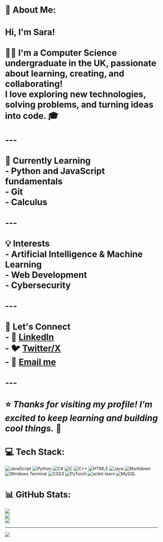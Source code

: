# 💫 About Me:
# Hi, I'm Sara!<br><br>👩‍💻 I'm a Computer Science undergraduate in the UK, passionate about learning, creating, and collaborating!  <br>I love exploring new technologies, solving problems, and turning ideas into code.  🎓<br><br>---<br><br> 🌱 Currently Learning<br>- Python and JavaScript fundamentals<br>-  Git<br>- Calculus<br><br>---<br><br> 💡 Interests<br>- Artificial Intelligence & Machine Learning  <br>- Web Development  <br>- Cybersecurity  <br><br>---<br><br> 🤝 Let's Connect<br>- 💼 [LinkedIn](https://www.linkedin.com/in/sara-m-7742132a1/)  <br>- 🐦 [Twitter/X](https://x.com/saramilnes)  <br>- 📧 [Email me](saram1lnes7@gmail.com)  <br><br>---<br><br>⭐ *Thanks for visiting my profile! I’m excited to keep learning and building cool things.* 🚀


# 💻 Tech Stack:
![JavaScript](https://img.shields.io/badge/javascript-%23323330.svg?style=for-the-badge&logo=javascript&logoColor=%23F7DF1E) ![Python](https://img.shields.io/badge/python-3670A0?style=for-the-badge&logo=python&logoColor=ffdd54) ![C#](https://img.shields.io/badge/c%23-%23239120.svg?style=for-the-badge&logo=csharp&logoColor=white) ![C](https://img.shields.io/badge/c-%2300599C.svg?style=for-the-badge&logo=c&logoColor=white) ![C++](https://img.shields.io/badge/c++-%2300599C.svg?style=for-the-badge&logo=c%2B%2B&logoColor=white) ![HTML5](https://img.shields.io/badge/html5-%23E34F26.svg?style=for-the-badge&logo=html5&logoColor=white) ![Java](https://img.shields.io/badge/java-%23ED8B00.svg?style=for-the-badge&logo=openjdk&logoColor=white) ![Markdown](https://img.shields.io/badge/markdown-%23000000.svg?style=for-the-badge&logo=markdown&logoColor=white) ![Windows Terminal](https://img.shields.io/badge/Windows%20Terminal-%234D4D4D.svg?style=for-the-badge&logo=windows-terminal&logoColor=white) ![CSS3](https://img.shields.io/badge/css3-%231572B6.svg?style=for-the-badge&logo=css3&logoColor=white) ![PyTorch](https://img.shields.io/badge/PyTorch-%23EE4C2C.svg?style=for-the-badge&logo=PyTorch&logoColor=white) ![scikit-learn](https://img.shields.io/badge/scikit--learn-%23F7931E.svg?style=for-the-badge&logo=scikit-learn&logoColor=white) ![MySQL](https://img.shields.io/badge/mysql-4479A1.svg?style=for-the-badge&logo=mysql&logoColor=white)
# 📊 GitHub Stats:
![](https://github-readme-stats.vercel.app/api?username=saraieromustdie&theme=dark&hide_border=false&include_all_commits=false&count_private=false)<br/>
![](https://nirzak-streak-stats.vercel.app/?user=saraieromustdie&theme=dark&hide_border=false)<br/>
![](https://github-readme-stats.vercel.app/api/top-langs/?username=saraieromustdie&theme=dark&hide_border=false&include_all_commits=false&count_private=false&layout=compact)

---
[![](https://visitcount.itsvg.in/api?id=saraieromustdie&icon=0&color=0)](https://visitcount.itsvg.in)

<!-- Proudly created with GPRM ( https://gprm.itsvg.in ) -->
